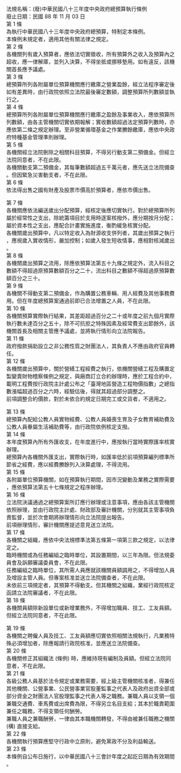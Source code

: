 法規名稱：(廢)中華民國八十三年度中央政府總預算執行條例  
廢止日期：民國 88 年 11 月 03 日  
第 1 條  
為執行中華民國八十三年度中央政府總預算，特制定本條例。  
本條例未規定者，適用其他有關法律之規定。  
第 2 條  
各機關列有歲入預算者，應依法切實徵收，所有預算外之收入及預算內之  
超收，應一律解庫，並列入決算，不得坐抵或挪移墊用。如有違反，該機  
關首長應予議處。  
第 3 條  
總預算所列各附屬單位預算機關應行繳庫之營業盈餘，經立法程序審定後  
如有差異時，由行政院依照立法院最後審定數額，調整預算所列數額並執  
行之。  
第 4 條  
總預算所列各附屬單位預算機關應行繳庫之盈餘及事業收入，應依預算所  
列數額，由各主管機關切實依期報解；實收數額超過法定預算列數時，亦  
應依第二條之規定辦理。至非營業循環基金之作業賸餘繳庫，應依中央政  
府特種基金管理準則辦理。  
第 5 條  
各機關經立法院刪除之相關科目預算，不得另行動支第二預備金。但經立  
法院同意者，不在此限。  
各機關動支第二預備金，其每筆數額超過五千萬元者，應先送立法院備查  
。但因緊急災害動支者，不在此限。  
第 6 條  
依法得出售之國有財產及股票市價高於預算者，應依市價出售。  


第 7 條  
各機關應依法編送歲出分配預算，經核定後應切實執行。對於總預算所列  
屬於經常性之支出，除統籌項目於支用時逐案核撥外，應分期按月分配；  
屬於資本性之支出，應配合計畫實施進度，衡酌緩急核實分配。  
各機關歲出預算中，凡以特定收入為財源收支併列者，其歲出預算之執行  
，應視歲入實收情形，嚴加控制；如歲入發生短收情事，應相對核減歲出  
。  
第 8 條  
各機關歲出預算之流用，除應依預算法第五十九條之規定外，流入科目之  
數額不得超過原預算數額百分之二十，流出科目之數額不得超過原預算數  
額百分之三十。  
第 9 條  
各機關不得動支第二預備金，作為購置公務車輛、用人經費及其他事務費  
用。但在年度總預算案通過前即已合法增置之人員，不在此限。  
第 10 條  
各機關預算實際執行結果，其差距超過百分之二十或年度之前九個月實際  
執行數未達百分之五十，除不可抗拒之特殊因素及經常費支出節餘外，該  
機關首長及相關主管應予議處，並將執行情形向立法院報告。  
第 11 條  
政府撥款捐助設立之非公務性質之財團法人，其負責人不應由政府官員轉  
任。  
第 12 條  
各機關歲出預算中，關於營繕工程經費之執行，依機關營繕工程及購置定  
製變賣財物稽察條例之規定，與廠商訂立合約辦理時，應於工程合約中，  
載明工程費按行政院主計處公布之「臺灣地區營造工程物價指數」之總指  
數漲幅超過百分之六時，經驗估後，得就其超過部分調整之。  
前項調整合約價款，對於未依合約規定日期完工或交貨者，不適用之。  


第 13 條  
總預算內配給公教人員實物經費、公教人員婚喪生育及子女教育補助費及  
公教人員眷屬生活補助費等，由行政院依例核定支撥。  
第 14 條  
本年度預算內所有外匯收支，在年度進行中，應按執行當時實際匯率核實  
辦理。  
總預算內各機關外匯支出，實際執行時，如匯率低於前項預算編列標準所  
節省之經費，應以經費賸餘列入決算處理，不得流用。  
第 15 條  
各附屬單位預算機關，如在預算執行期間，因市況變動及業務之實際需要  
，應依預算法第五十七條規定之程序辦理。  
第 16 條  
立法院決議通過之總預算案所訂應行辦理或注意事項，應由各該主管機關  
依照辦理，並由行政院主計處、財政部及審計機關，分別就其主管事項負  
責監督，並於次會期將辦理情形向立法院提出報告。  
前項辦理情形，審計機關應提述意見送立法院。  
第 17 條  
各機關之組織，應依中央法規標準法第五條第一項第三款之規定，以法律  
定之。  
臨時機關或為任務編組之臨時單位，其設置期間，以三年為限。但法規委  
員會及訴願審議委員會，不在此限。  
任務編組之臨時單位，其所需人員應就該機關員額調用之，不得增加人員  
及增設主管人員。但專案核准並送立法院備查者，不在此限。  
未依前三項規定者，其預算不得動支。但其機關之組織，業經行政院核定  
函請立法院審議者，不在此限。  
第 18 條  
各機關員額除新設單位或新增業務外，不得增加職員、技工、工友員額。  
但經立法院同意者，不在此限。  


第 19 條  
各機關之聘僱人員及技工、工友員額應切實依照相關法規執行，凡業務特  
殊必須增加者，除應報請行政院核准，並應送立法院備查。  
第 20 條  
各機關修正其組織法 (條例) 時，應維持現有編制及員額。但經立法院同  
意者，不在此限。  
第 21 條  
各級公務人員基於法令規定或業務需要，經上級主管機關核准者，得兼任  
其他機關、公營事業、公民營事業官股董監事之代表人及政府出資全部或  
部分資金之財團法人官股理監事之代表人等之職務。兼職人員以支領一個  
兼職交通費、車馬費或出席費為限，不得另立名目支給；其本於職責範圍  
兼任之職務，不得支領任何酬勞。  
兼職人員之兼職酬勞，一律由其本職機關轉發，不得由被兼任職務之機關  
(構) 直接支給。  
第 22 條  
各機關執行預算應堅守行政中立原則，避免黨政不分及利益輸送。  
第 23 條  
本條例自公布日施行，以中華民國八十三會計年度之起訖日期為有效期間  
。  



